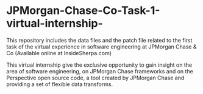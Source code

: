 # JPMorgan-Chase-Co-Task-1-virtual-internship-
This repository includes the data files and the patch file related to the first task of the virtual experience in software engineering at JPMorgan Chase &amp; Co (Available online at InsideSherpa.com)

This virtual internship give the exclusive opportunity to gain insight on the area of software engineering, on JPMorgan Chase frameworks and on the Perspective open source code, a tool created by JPMorgan Chase and providing a set of flexible data transforms.
